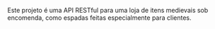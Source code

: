 Este projeto é uma API RESTful para uma loja de itens medievais sob encomenda, como espadas feitas especialmente para clientes.
